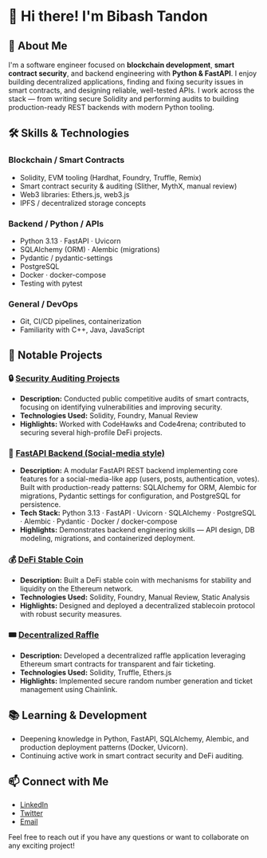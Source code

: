 # 👋 Hi there! I'm Bibash Tandon

## 🚀 About Me

I'm a software engineer focused on **blockchain development**, **smart contract security**, and backend engineering with **Python & FastAPI**. I enjoy building decentralized applications, finding and fixing security issues in smart contracts, and designing reliable, well-tested APIs. I work across the stack — from writing secure Solidity and performing audits to building production-ready REST backends with modern Python tooling.

## 🛠️ Skills & Technologies

### Blockchain / Smart Contracts
- Solidity, EVM tooling (Hardhat, Foundry, Truffle, Remix)
- Smart contract security & auditing (Slither, MythX, manual review)
- Web3 libraries: Ethers.js, web3.js
- IPFS / decentralized storage concepts

### Backend / Python / APIs
- Python 3.13 · FastAPI · Uvicorn
- SQLAlchemy (ORM) · Alembic (migrations)
- Pydantic / pydantic-settings
- PostgreSQL
- Docker · docker-compose
- Testing with pytest

### General / DevOps
- Git, CI/CD pipelines, containerization
- Familiarity with C++, Java, JavaScript


## 📂 Notable Projects

### 🔒 [Security Auditing Projects](https://github.com/BBashh/Web3)
- **Description:** Conducted public competitive audits of smart contracts, focusing on identifying vulnerabilities and improving security.
- **Technologies Used:** Solidity, Foundry, Manual Review
- **Highlights:** Worked with CodeHawks and Code4rena; contributed to securing several high-profile DeFi projects.


### 🧭 [FastAPI Backend (Social-media style)](https://github.com/BBashh/fastapi-backend)
- **Description:** A modular FastAPI REST backend implementing core features for a social-media-like app (users, posts, authentication, votes). Built with production-ready patterns: SQLAlchemy for ORM, Alembic for migrations, Pydantic settings for configuration, and PostgreSQL for persistence.
- **Tech Stack:** Python 3.13 · FastAPI · Uvicorn · SQLAlchemy · PostgreSQL · Alembic · Pydantic · Docker / docker-compose
- **Highlights:** Demonstrates backend engineering skills — API design, DB modeling, migrations, and containerized deployment. 

### 💰 [DeFi Stable Coin](https://github.com/BBashh/Foundry-StableCoin)
- **Description:** Built a DeFi stable coin with mechanisms for stability and liquidity on the Ethereum network.
- **Technologies Used:** Solidity, Foundry, Manual Review, Static Analysis
- **Highlights:** Designed and deployed a decentralized stablecoin protocol with robust security measures.

### 🎟️ [Decentralized Raffle](https://github.com/BBashh/Foundry-Raffle)
- **Description:** Developed a decentralized raffle application leveraging Ethereum smart contracts for transparent and fair ticketing.
- **Technologies Used:** Solidity, Truffle, Ethers.js
- **Highlights:** Implemented secure random number generation and ticket management using Chainlink.


## 📚 Learning & Development

- Deepening knowledge in Python, FastAPI, SQLAlchemy, Alembic, and production deployment patterns (Docker, Uvicorn).
- Continuing active work in smart contract security and DeFi auditing.

## 📫 Connect with Me

- [LinkedIn](https://www.linkedin.com/in/bibash-tandon-400720230/)
- [Twitter](https://x.com/stormyymrots)
- [Email](mailto:bibashtandon958@gmail.com)

Feel free to reach out if you have any questions or want to collaborate on any exciting project!
